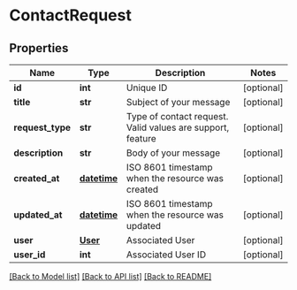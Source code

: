 # ContactRequest

## Properties
Name | Type | Description | Notes
------------ | ------------- | ------------- | -------------
**id** | **int** | Unique ID | [optional] 
**title** | **str** | Subject of your message | [optional] 
**request_type** | **str** | Type of contact request. Valid values are support, feature | [optional] 
**description** | **str** | Body of your message | [optional] 
**created_at** | [**datetime**](DateTime.md) | ISO 8601 timestamp when the resource was created | [optional] 
**updated_at** | [**datetime**](DateTime.md) | ISO 8601 timestamp when the resource was updated | [optional] 
**user** | [**User**](User.md) | Associated User | [optional] 
**user_id** | **int** | Associated User ID | [optional] 

[[Back to Model list]](../README.md#documentation-for-models) [[Back to API list]](../README.md#documentation-for-api-endpoints) [[Back to README]](../README.md)


